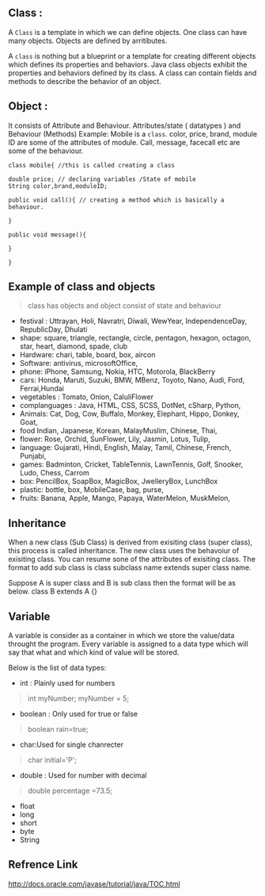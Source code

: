 ## Class :

A `Class` is a template in which we can define objects. One class can have many objects. Objects are defined by arritibutes. 
 
A `class` is nothing but a blueprint or a template for creating different objects which defines its properties and behaviors. Java class objects exhibit the properties and behaviors defined by its class. A class can contain fields and methods to describe the behavior of an object.

## Object : 

It consists of Attribute and Behaviour. Attributes/state ( datatypes ) and Behaviour (Methods)
Example: Mobile is a `class`. color, price, brand, module ID are some of the attributes of module. Call, message, facecall etc are           some of the behaviour.  
```
class mobile{ //this is called creating a class

double price; // declaring variables /State of mobile
String color,brand,moduleID;

public void call(){ // creating a method which is basically a behaviour. 

}

public void message(){

}

}
```

## Example of class and objects

> class has objects and object consist of state and behaviour

* festival : Uttrayan, Holi, Navratri, Diwali, WewYear, IndependenceDay, RepublicDay, Dhulati 
* shape: square, triangle, rectangle, circle, pentagon, hexagon, octagon, star, heart, diamond, spade, club
* Hardware: chari, table, board, box, aircon
* Software: antivirus, microsoftOffice, 
* phone: iPhone, Samsung, Nokia, HTC, Motorola, BlackBerry
* cars: Honda, Maruti, Suzuki, BMW, MBenz, Toyoto, Nano, Audi, Ford, Ferrai,Hundai
* vegetables : Tomato, Onion, CaluliFlower
* complanguages : Java, HTML, CSS, SCSS, DotNet, cSharp, Python, 
* Animals: Cat, Dog, Cow, Buffalo, Monkey, Elephant, Hippo, Donkey, Goat,  
* food Indian, Japanese, Korean, MalayMuslim, Chinese, Thai, 
* flower: Rose, Orchid, SunFlower, Lily, Jasmin, Lotus, Tulip, 
* language: Gujarati, Hindi, English, Malay, Tamil, Chinese, French, Punjabi, 
* games: Badminton, Cricket, TableTennis, LawnTennis, Golf, Snooker, Ludo, Chess, Carrom
* box: PencilBox, SoapBox, MagicBox, JwelleryBox, LunchBox
* plastic: bottle, box, MobileCase, bag, purse, 
* fruits: Banana, Apple, Mango, Papaya, WaterMelon, MuskMelon, 


 
## Inheritance

When a new class (Sub Class) is derived from exisiting class (super class), this process is called inheritance. The new class uses the behavoiur of exisiting class. You can resume sone of the attributes of exisiting class. The format to add sub class is class subclass name extends super class name.

Suppose A is super class and B is sub class then the format will be as below. 
class B extends A {}

## Variable

A variable is consider as a container in which we store the value/data throught the program. Every variable is assigned to a data type which will say that what and which kind of value will be stored. 

Below is the list of data types:

* int : Plainly used for numbers 
> int myNumber;
> myNumber = 5;

* boolean : Only used for true or false
> boolean rain=true;

* char:Used for single chanrecter 
>char initial='P';

* double : Used for number with decimal 
>double percentage =73.5;

* float
* long
* short
* byte
* String

## Refrence Link

http://docs.oracle.com/javase/tutorial/java/TOC.html
